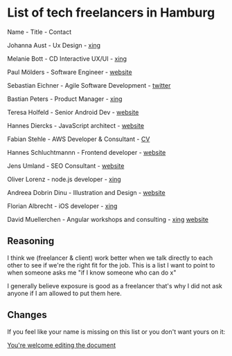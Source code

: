 # List of tech freelancers in Hamburg

Name - Title - Contact 

Johanna Aust - Ux Design - [xing](https://www.xing.com/profile/Johanna_Aust)

Melanie Bott - CD Interactive UX/UI - [xing](https://www.xing.com/profile/Melanie_Bott4)

Paul Mölders - Software Engineer - [website](https://www.p0wl.space/)

Sebastian Eichner - Agile Software Development - [twitter](https://twitter.com/stdout)

Bastian Peters - Product Manager - [xing](https://www.xing.com/profile/Bastian_Peters10)

Teresa Holfeld - Senior Android Dev - [website](https://teresaholfeld.com/)

Hannes Diercks - JavaScript architect - [website](https://xiphe.github.io/)

Fabian Stehle - AWS Developer & Consultant - [CV](cv.fstehle.com)

Hannes Schluchtmannn - Frontend developer - [website](https://hannesschluchtmann.com/)

Jens Umland - SEO Consultant - [website](http://jumland.de/)

Oliver Lorenz - node.js developer - [xing](https://www.xing.com/profile/Oliver_Lorenz29/cv)

Andreea Dobrin Dinu - Illustration and Design - [website](http://summerkidworks.com/)

Florian Albrecht - iOS developer - [xing](https://www.xing.com/profile/Florian_Albrecht10/cv)

David Muellerchen - Angular workshops and consulting - [xing](https://www.xing.com/profile/David_Muellerchen) [website](https://webdave.de)

## Reasoning

I think we (freelancer & client) work better when we talk directly to each other to see if we're the right fit for the job. This is a list I want to point to when someone asks me "if I know someone who can do x"

I generally believe exposure is good as a freelancer that's why I did not ask anyone if I am allowed to put them here. 

## Changes

If you feel like your name is missing on this list or you don't want yours on it:

[You're welcome editing the document](https://github.com/lassediercks/list-of-tech-freelancers-in-hamburg/edit/master/readme.md)



